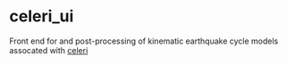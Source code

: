 # celeri_ui

Front end for and post-processing of kinematic earthquake cycle models assocated with [celeri](https://github.com/brendanjmeade/celeri)
